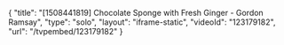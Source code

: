 {
    "title": "[1508441819] Chocolate Sponge with Fresh Ginger - Gordon Ramsay",
    "type": "solo",
    "layout": "iframe-static",
    "videoId": "123179182",
    "url": "\/tvpembed\/123179182"
}